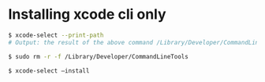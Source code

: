 # Installing xcode cli only

```bash
$ xcode-select --print-path
# Output: the result of the above command /Library/Developer/CommandLineTools

$ sudo rm -r -f /Library/Developer/CommandLineTools

$ xcode-select —install
```
